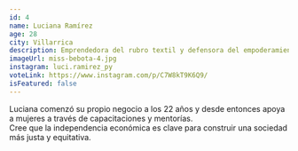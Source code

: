 ```yaml
---
id: 4
name: Luciana Ramírez
age: 28
city: Villarrica
description: Emprendedora del rubro textil y defensora del empoderamiento económico femenino.
imageUrl: miss-bebota-4.jpg
instagram: luci.ramirez_py
voteLink: https://www.instagram.com/p/C7W8kT9K6Q9/
isFeatured: false
---
```


Luciana comenzó su propio negocio a los 22 años y desde entonces apoya a mujeres a través de capacitaciones y mentorías.  
Cree que la independencia económica es clave para construir una sociedad más justa y equitativa.
